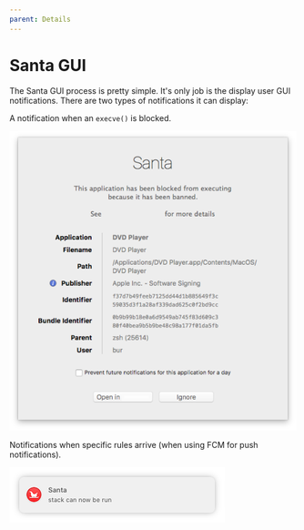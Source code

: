 ```yaml
---
parent: Details
---
```


# Santa GUI

The Santa GUI process is pretty simple. It's only job is the display user GUI
notifications. There are two types of notifications it can display:

A notification when an `execve()` is blocked.

![Block](block.png)

Notifications when specific rules arrive (when using FCM for push
notifications).

![Notification](push.png)
